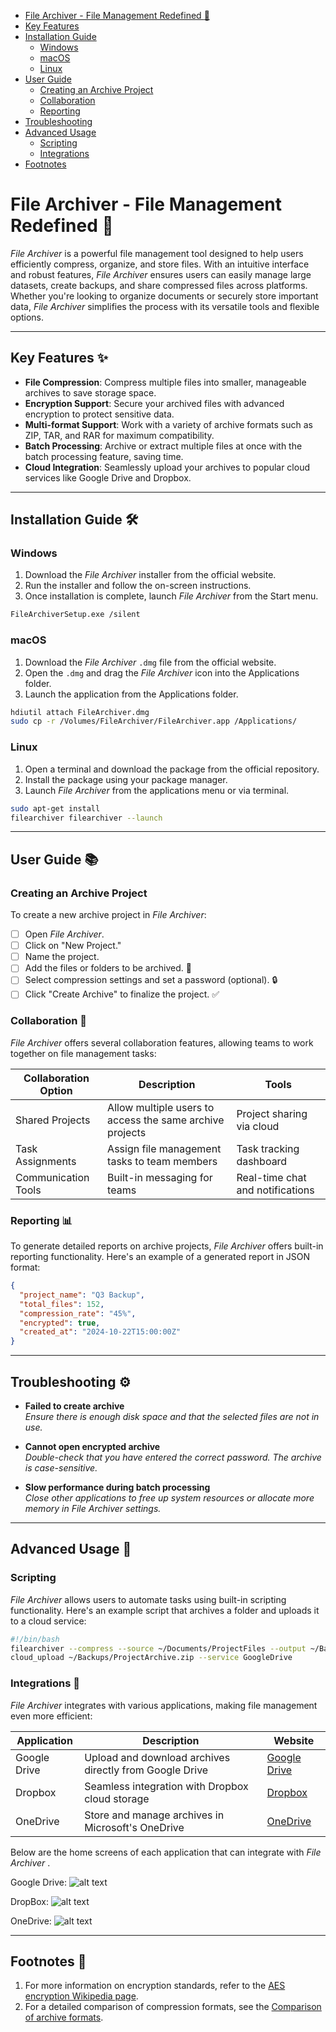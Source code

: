  - [File Archiver - File Management Redefined :file_folder:](#file-archiver-file-management-redefined)
 - [Key Features ](#key-features)
 - [Installation Guide ](#installation-guide)
   - [Windows](#windows)
   - [macOS](#macos)
   - [Linux](#linux)
 - [User Guide ](#chapter-2-methods)
   - [Creating an Archive Project](#section-21-approach)
   -  [Collaboration ](#section-21-approach)
   - [Reporting ](#section-21-approach)
 - [Troubleshooting ](#section-22-data)
 - [Advanced Usage ](#section-22-data)
   - [Scripting](#section-22-data)
   - [Integrations ](#section-22-data)
 - [Footnotes ](#section-22-data)

# File Archiver - File Management Redefined :file_folder:

*File Archiver* is a powerful file management tool designed to help users efficiently compress, organize, and store files. With an intuitive interface and robust features, *File Archiver* ensures users can easily manage large datasets, create backups, and share compressed files across platforms. Whether you're looking to organize documents or securely store important data, *File Archiver* simplifies the process with its versatile tools and flexible options.

---

## Key Features :sparkles:

- **File Compression**: Compress multiple files into smaller, manageable archives to save storage space.
- **Encryption Support**: Secure your archived files with advanced encryption to protect sensitive data.
- **Multi-format Support**: Work with a variety of archive formats such as ZIP, TAR, and RAR for maximum compatibility.
- **Batch Processing**: Archive or extract multiple files at once with the batch processing feature, saving time.
- **Cloud Integration**: Seamlessly upload your archives to popular cloud services like Google Drive and Dropbox.

---

## Installation Guide :hammer_and_wrench:

### Windows
1. Download the *File Archiver* installer from the official website.
2. Run the installer and follow the on-screen instructions.
3. Once installation is complete, launch *File Archiver* from the Start menu.

```bash
FileArchiverSetup.exe /silent
```
### macOS
1. Download the *File Archiver* `.dmg` file from the official website.
2. Open the `.dmg` and drag the *File Archiver* icon into the Applications folder.
3. Launch the application from the Applications folder.

```bash
hdiutil attach FileArchiver.dmg 
sudo cp -r /Volumes/FileArchiver/FileArchiver.app /Applications/
```
### Linux
1. Open a terminal and download the package from the official repository.
2. Install the package using your package manager.
3. Launch *File Archiver* from the applications menu or via terminal.

```bash
sudo apt-get install 
filearchiver filearchiver --launch
```

---

## User Guide :books:

### Creating an Archive Project

To create a new archive project in *File Archiver*:

- [ ] Open *File Archiver*.
- [ ] Click on "New Project."
- [ ] Name the project.
- [ ] Add the files or folders to be archived. :file_folder:
- [ ] Select compression settings and set a password (optional). :lock:
- [ ] Click "Create Archive" to finalize the project. :white_check_mark:

### Collaboration :handshake:

*File Archiver* offers several collaboration features, allowing teams to work together on file management tasks:

| **Collaboration Option** | **Description**                        | **Tools**                       |
|--------------------------|----------------------------------------|----------------------------------|
| Shared Projects           | Allow multiple users to access the same archive projects | Project sharing via cloud        |
| Task Assignments          | Assign file management tasks to team members | Task tracking dashboard          |
| Communication Tools       | Built-in messaging for teams          | Real-time chat and notifications |

### Reporting :bar_chart:

To generate detailed reports on archive projects, *File Archiver* offers built-in reporting functionality. Here's an example of a generated report in JSON format:

```json
{
  "project_name": "Q3 Backup",
  "total_files": 152,
  "compression_rate": "45%",
  "encrypted": true,
  "created_at": "2024-10-22T15:00:00Z"
}
```

---

## Troubleshooting :gear:

- **Failed to create archive**  
  _Ensure there is enough disk space and that the selected files are not in use._

- **Cannot open encrypted archive**  
  _Double-check that you have entered the correct password. The archive is case-sensitive._

- **Slow performance during batch processing**  
  _Close other applications to free up system resources or allocate more memory in File Archiver settings._

---

## Advanced Usage :rocket:

### Scripting

*File Archiver* allows users to automate tasks using built-in scripting functionality. Here's an example script that archives a folder and uploads it to a cloud service:

```bash
#!/bin/bash
filearchiver --compress --source ~/Documents/ProjectFiles --output ~/Backups/ProjectArchive.zip
cloud_upload ~/Backups/ProjectArchive.zip --service GoogleDrive
```
### Integrations :link:

*File Archiver* integrates with various applications, making file management even more efficient:

| **Application**  | **Description**                                | **Website**                                 |
|------------------|------------------------------------------------|---------------------------------------------|
| Google Drive     | Upload and download archives directly from Google Drive | [Google Drive](https://drive.google.com)    |
| Dropbox          | Seamless integration with Dropbox cloud storage | [Dropbox](https://www.dropbox.com)          |
| OneDrive         | Store and manage archives in Microsoft's OneDrive | [OneDrive](https://onedrive.live.com)       |

Below are the home screens of each application that can integrate with *File Archiver* .

Google Drive:
![alt text](https://9to5google.com/wp-content/uploads/sites/4/2023/05/google-drive-new-homepage-2.jpg?quality=82&strip=all&w=1024)

DropBox:
![alt text](https://aem.dropbox.com/cms/content/dam/dropbox/blog/files/2017/08/home-web-view-en.png)

OneDrive:
![alt text](https://techcommunity.microsoft.com/t5/image/serverpage/image-id/465704i79FB0D3E56E2057B/image-size/large?v=v2&px=999)

---

## Footnotes :book:

1. For more information on encryption standards, refer to the [AES encryption Wikipedia page](https://en.wikipedia.org/wiki/Advanced_Encryption_Standard).
2. For a detailed comparison of compression formats, see the [Comparison of archive formats](https://en.wikipedia.org/wiki/Comparison_of_file_archivers).




<!--stackedit_data:
eyJoaXN0b3J5IjpbLTE0Nzk0NTY4OTJdfQ==
-->